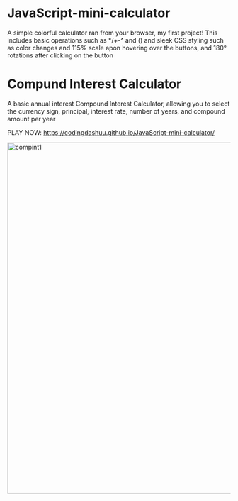 # JavaScript-mini-calculator
A simple colorful calculator ran from your browser, my first project! This includes basic operations such as */+-^ and () and sleek CSS styling such as color changes and 115% scale apon hovering over the buttons, and 180° rotations after clicking on the button

# Compund Interest Calculator
A basic annual interest Compound Interest Calculator, allowing you to select the currency sign, principal, interest rate, number of years, and compound amount per year

PLAY NOW: https://codingdashuu.github.io/JavaScript-mini-calculator/

<img width="1920" height="792" alt="compint1" src="https://github.com/user-attachments/assets/6541413d-f3e2-4cad-8cc9-ca1e25e67e1f" />
